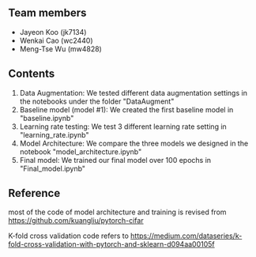 ## Team members
- Jayeon Koo (jk7134)
- Wenkai Cao (wc2440)
- Meng-Tse Wu (mw4828)

## Contents
1. Data Augmentation: We tested different data augmentation settings in the notebooks under the folder "DataAugment"
2. Baseline model (model #1): We created the first baseline model in "baseline.ipynb"
3. Learning rate testing: We test 3 different learning rate setting in "learning_rate.ipynb"
4. Model Architecture: We compare the three models we designed in the notebook "model_architecture.ipynb"
5. Final model: We trained our final model over 100 epochs in "Final_model.ipynb"

## Reference
most of the code of model architecture and training is revised from
https://github.com/kuangliu/pytorch-cifar

K-fold cross validation code refers to
https://medium.com/dataseries/k-fold-cross-validation-with-pytorch-and-sklearn-d094aa00105f
